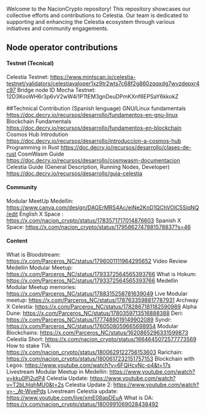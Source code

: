 Welcome to the NacionCrypto repository! This repository showcases our collective efforts and contributions to Celestia. Our team is dedicated to supporting and enhancing the Celestia ecosystem through various initiatives and community engagements.


## Node operator contributions 

#### Testnet (Tecnical)
Celestia Testnet: https://www.mintscan.io/celestia-testnet/validators/celestiavaloper1xz9tr2wts7c68f2g860zqqxdg7wvzdepxr4c97
Bridge node ID Mocha Testnet: 12D3KooWH6r3p6vV2wW4i1PTtEM3gnDeuDPmKXnf6EPSaY6kkokZ

##Technical Contribution (Spanish lenguage)
GNU/Linux fundamentals https://doc.decry.io/recursos/desarrollo/fundamentos-en-gnu-linux
Blockchain Fundamentals https://doc.decry.io/recursos/desarrollo/fundamentos-en-blockchain
Cosmos Hub Introdution https://doc.decry.io/recursos/desarrollo/introduccion-a-cosmos-hub
Programming in Rust https://doc.decry.io/recursos/desarrollo/clases-de-rust
CosmWasm Guide https://doc.decry.io/recursos/desarrollo/cosmwasm-documentacion
Celestia Guide (General Description, Running Nodes, Developer) https://doc.decry.io/recursos/desarrollo/guia-celestia

#### Community 
Modular MeetUp Medellín: https://www.canva.com/design/DAGErMRS4Ac/eiNe2KnD1QChVOlC5SiqNQ/edit
English X Space : https://x.com/nacion_crypto/status/1783571717014876603
Spanish X Space: https://x.com/nacion_crypto/status/1795862747881578837?s=46

#### Content 
What is Bloodstream: https://x.com/Parceros_NC/status/1796001111964295652
Video Review Medellin Modular Meetup: https://x.com/Parceros_NC/status/1793372564565393766
What is Hokum: https://x.com/Parceros_NC/status/1793372564565393766
Medellin Modular Meetup memories: https://x.com/Parceros_NC/status/1788315258781639049
Live Modular meetup: https://x.com/Parceros_NC/status/1787633598817787931
Archway X Celestia: https://x.com/Parceros_NC/status/1782867181182590989
Alpha Dune: https://x.com/Parceros_NC/status/1780359713516888388
Deri: https://x.com/Parceros_NC/status/1777489019149902089
Syndr: https://x.com/Parceros_NC/status/1760508059665698954
Modular Blockchains: https://x.com/Parceros_NC/status/1620865296331599873
Celestia Short: https://x.com/nacion_crypto/status/1664645072577773569
How to stake TIA: https://x.com/nacion_crypto/status/1800629122756153603
Rarichain: https://x.com/nacion_crypto/status/1800617232151757153
Blockchain with Legos: https://www.youtube.com/watch?v=6FQHcvNc-p4&t=17s
Livestream Modular Meetup in Medellín: https://www.youtube.com/watch?v=kku0Pi2utP4
Celestia Update: https://www.youtube.com/watch?v=T2bLhIqhMU0&t=2s
Celestia Update 2: https://www.youtube.com/watch?v=-_At-WvePds
Livestream Celestia update: https://www.youtube.com/live/xmE08apDEuA
What is DA: https://x.com/nacion_crypto/status/1800991069028438492
